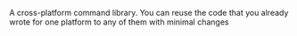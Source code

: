A cross-platform command library. You can reuse the code that you already wrote for one platform to any of them with minimal changes